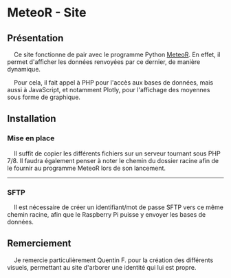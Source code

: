 # MeteoR - Site

## **Présentation**
    Ce site fonctionne de pair avec le programme Python [MeteoR](https://github.com/LoicDblt/MeteoR-Programme). En effet, il permet d'afficher les
données renvoyées par ce dernier, de manière dynamique.

    Pour cela, il fait appel à PHP pour l'accès aux bases de données, mais aussi à JavaScript, et notamment
Plotly, pour l'affichage des moyennes sous forme de graphique.

## **Installation**
### Mise en place
    Il suffit de copier les différents fichiers sur un serveur tournant sous PHP 7/8.
Il faudra également penser à noter le chemin du dossier racine afin de le fournir au programme MeteoR lors de son lancement.

---

### SFTP
    Il est nécessaire de créer un identifiant/mot de passe SFTP vers ce même chemin racine, afin que le Raspberry Pi puisse y envoyer les bases de données.

## **Remerciement**
    Je remercie particulièrement Quentin F. pour la création des différents visuels, permettant au site d'arborer une identité qui lui est propre.
